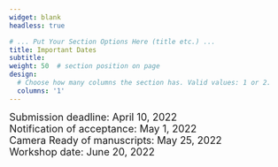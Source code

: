 ```yaml
---
widget: blank
headless: true

# ... Put Your Section Options Here (title etc.) ...
title: Important Dates
subtitle:
weight: 50  # section position on page
design:
  # Choose how many columns the section has. Valid values: 1 or 2.
  columns: '1'
---
```

<div class="container">
        <div class="row">
          <div class="col-lg-8 mx-auto">
            <p class="lead"><font size = "4">
			Submission deadline: April 10, 2022 <br>
Notification of acceptance: May 1, 2022 <br>
Camera Ready of manuscripts: May 25, 2022<br>
Workshop date: June 20, 2022
</font></p>
          </div>
        </div>
      </div>
